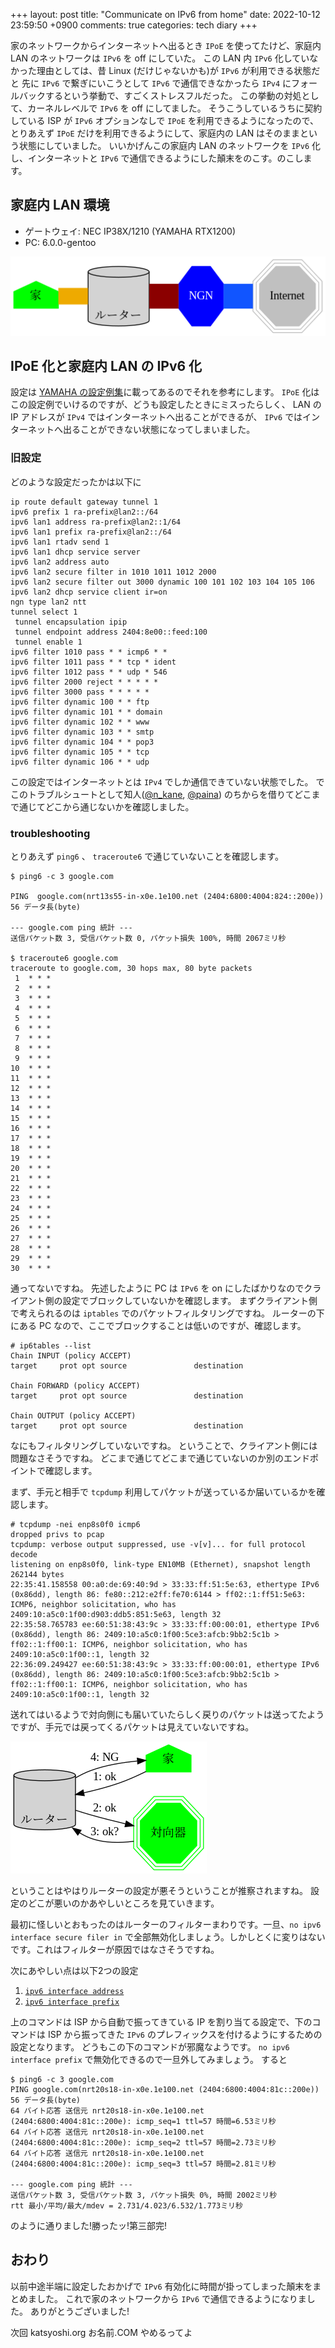 +++
layout: post
title: "Communicate on IPv6 from home"
date: 2022-10-12 23:59:50 +0900
comments: true
categories: tech diary
+++

家のネットワークからインターネットへ出るとき `IPoE` を使ってたけど、家庭内 LAN のネットワークは `IPv6` を off にしていた。
この LAN 内 `IPv6` 化していなかった理由としては、昔 Linux (だけじゃないかも)が `IPv6` が利用できる状態だと
先に `IPv6` で繋ぎにいこうとして `IPv6` で通信できなかったら `IPv4` にフォールバックするという挙動で、すごくストレスフルだった。
この挙動の対処として、カーネルレベルで `IPv6` を off にしてました。
そうこうしているうちに契約している ISP が `IPv6` オプションなしで `IPoE` を利用できるようになったので、
とりあえず `IPoE` だけを利用できるようにして、家庭内の LAN はそのままという状態にしていました。
いいかげんこの家庭内 LAN のネットワークを `IPv6` 化し、インターネットと `IPv6` で通信できるようにした顛末をのこす。のこします。


## 家庭内 LAN 環境

- ゲートウェイ: NEC IP38X/1210 (YAMAHA RTX1200)
- PC: 6.0.0-gentoo

![](/images/home2internet.png)

## IPoE 化と家庭内 LAN の IPv6 化

設定は [YAMAHA の設定例集](https://network.yamaha.com/setting/router_firewall/flets/flets_other_service/ipv6_ipoe)に載ってあるのでそれを参考にします。
`IPoE` 化はこの設定例でいけるのですが、どうも設定したときにミスったらしく、 LAN の IP アドレスが `IPv4` ではインターネットへ出ることができるが、
`IPv6` ではインターネットへ出ることができない状態になってしまいました。

### 旧設定
どのような設定だったかは以下に

```
ip route default gateway tunnel 1
ipv6 prefix 1 ra-prefix@lan2::/64
ipv6 lan1 address ra-prefix@lan2::1/64
ipv6 lan1 prefix ra-prefix@lan2::/64
ipv6 lan1 rtadv send 1
ipv6 lan1 dhcp service server
ipv6 lan2 address auto
ipv6 lan2 secure filter in 1010 1011 1012 2000
ipv6 lan2 secure filter out 3000 dynamic 100 101 102 103 104 105 106
ipv6 lan2 dhcp service client ir=on
ngn type lan2 ntt
tunnel select 1
 tunnel encapsulation ipip
 tunnel endpoint address 2404:8e00::feed:100
 tunnel enable 1
ipv6 filter 1010 pass * * icmp6 * *
ipv6 filter 1011 pass * * tcp * ident
ipv6 filter 1012 pass * * udp * 546
ipv6 filter 2000 reject * * * * *
ipv6 filter 3000 pass * * * * *
ipv6 filter dynamic 100 * * ftp
ipv6 filter dynamic 101 * * domain
ipv6 filter dynamic 102 * * www
ipv6 filter dynamic 103 * * smtp
ipv6 filter dynamic 104 * * pop3
ipv6 filter dynamic 105 * * tcp
ipv6 filter dynamic 106 * * udp
```

この設定ではインターネットとは `IPv4` でしか通信できていない状態でした。
でこのトラブルシュートとして知人([@n_kane](https://twitter.com/n_kane), [@paina](https://twitter.com/paina)) のちからを借りてどこまで通じてどこから通じないかを確認しました。

### troubleshooting

とりあえず `ping6` 、 `traceroute6` で通じていないことを確認します。

```
$ ping6 -c 3 google.com

PING  google.com(nrt13s55-in-x0e.1e100.net (2404:6800:4004:824::200e)) 56 データ長(byte)

--- google.com ping 統計 ---
送信パケット数 3, 受信パケット数 0, パケット損失 100%, 時間 2067ミリ秒

$ traceroute6 google.com
traceroute to google.com, 30 hops max, 80 byte packets
 1  * * *
 2  * * *
 3  * * *
 4  * * *
 5  * * *
 6  * * *
 7  * * *
 8  * * *
 9  * * *
10  * * *
11  * * *
12  * * *
13  * * *
14  * * *
15  * * *
16  * * *
17  * * *
18  * * *
19  * * *
20  * * *
21  * * *
22  * * *
23  * * *
24  * * *
25  * * *
26  * * *
27  * * *
28  * * *
29  * * *
30  * * *
```

通ってないですね。
先述したように PC は `IPv6` を on にしたばかりなのでクライアント側の設定でブロックしていないかを確認します。
まずクライアント側で考えられるのは `iptables` でのパケットフィルタリングですね。
ルーターの下にある PC なので、ここでブロックすることは低いのですが、確認します。

```
# ip6tables --list
Chain INPUT (policy ACCEPT)
target     prot opt source               destination

Chain FORWARD (policy ACCEPT)
target     prot opt source               destination

Chain OUTPUT (policy ACCEPT)
target     prot opt source               destination
```

なにもフィルタリングしていないですね。
ということで、クライアント側には問題なさそうですね。
どこまで通じてどこまで通じていないのか別のエンドポイントで確認します。

まず、手元と相手で `tcpdump` 利用してパケットが送っているか届いているかを確認します。

```
# tcpdump -nei enp8s0f0 icmp6
dropped privs to pcap
tcpdump: verbose output suppressed, use -v[v]... for full protocol decode
listening on enp8s0f0, link-type EN10MB (Ethernet), snapshot length 262144 bytes
22:35:41.158558 00:a0:de:69:40:9d > 33:33:ff:51:5e:63, ethertype IPv6 (0x86dd), length 86: fe80::212:e2ff:fe70:6144 > ff02::1:ff51:5e63: ICMP6, neighbor solicitation, who has 2409:10:a5c0:1f00:d903:ddb5:851:5e63, length 32
22:35:58.765783 ee:60:51:38:43:9c > 33:33:ff:00:00:01, ethertype IPv6 (0x86dd), length 86: 2409:10:a5c0:1f00:5ce3:afcb:9bb2:5c1b > ff02::1:ff00:1: ICMP6, neighbor solicitation, who has 2409:10:a5c0:1f00::1, length 32
22:36:09.249427 ee:60:51:38:43:9c > 33:33:ff:00:00:01, ethertype IPv6 (0x86dd), length 86: 2409:10:a5c0:1f00:5ce3:afcb:9bb2:5c1b > ff02::1:ff00:1: ICMP6, neighbor solicitation, who has 2409:10:a5c0:1f00::1, length 32
```

送れてはいるようで対向側にも届いていたらしく戻りのパケットは送ってたようですが、手元では戻ってくるパケットは見えていないですね。

![](/images/ping6-failure.png)

ということはやはりルーターの設定が悪そうということが推察されますね。
設定のどこが悪いのかあやしいところを見ていきます。

最初に怪しいとおもったのはルーターのフィルターまわりです。一旦、`no ipv6 interface secure filer in` で全部無効化しましょう。しかしとくに変りはないです。これはフィルターが原因ではなさそうですね。

次にあやしい点は以下2つの設定

1. [`ipv6 interface address`](http://www.rtpro.yamaha.co.jp/RT/manual/rt-common/ipv6/ipv6_interface_address.html)
1. [`ipv6 interface prefix`](http://www.rtpro.yamaha.co.jp/RT/manual/rt-common/ipv6/ipv6_interface_address.html)

上のコマンドは ISP から自動で振ってきている IP を割り当てる設定で、下のコマンドは ISP から振ってきた `IPv6` のプレフィックスを付けるようにするための設定となります。
どうもこの下のコマンドが邪魔なようです。
`no ipv6 interface prefix` で無効化できるので一旦外してみましょう。
すると

```
$ ping6 -c 3 google.com
PING google.com(nrt20s18-in-x0e.1e100.net (2404:6800:4004:81c::200e)) 56 データ長(byte)
64 バイト応答 送信元 nrt20s18-in-x0e.1e100.net (2404:6800:4004:81c::200e): icmp_seq=1 ttl=57 時間=6.53ミリ秒
64 バイト応答 送信元 nrt20s18-in-x0e.1e100.net (2404:6800:4004:81c::200e): icmp_seq=2 ttl=57 時間=2.73ミリ秒
64 バイト応答 送信元 nrt20s18-in-x0e.1e100.net (2404:6800:4004:81c::200e): icmp_seq=3 ttl=57 時間=2.81ミリ秒

--- google.com ping 統計 ---
送信パケット数 3, 受信パケット数 3, パケット損失 0%, 時間 2002ミリ秒
rtt 最小/平均/最大/mdev = 2.731/4.023/6.532/1.773ミリ秒
```

のように通りました!勝ったッ!第三部完!

## おわり

以前中途半端に設定したおかげで `IPv6` 有効化に時間が掛ってしまった顛末をまとめました。
これで家のネットワークから `IPv6` で通信できるようになりました。
ありがとうございました!

次回 katsyoshi.org お名前.COM やめるってよ
